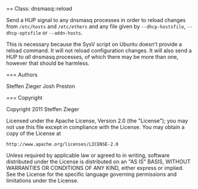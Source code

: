 == Class: dnsmasq::reload

Send a HUP signal to any dnsmasq processes in order to reload changes from
`/etc/hosts` and `/etc/ethers` and any file given by `--dhcp-hostsfile`,
`--dhcp-optsfile` or `--addn-hosts`.

This is necessary because the SysV script on Ubuntu doesn't provide a
reload command. It will not reload configuration changes. It will also
send a HUP to *all* dnsmasq processes, of which there may be more than
one, however that should be harmless.

=== Authors

Steffen Zieger
Josh Preston

=== Copyright

Copyright 2011 Steffen Zieger

Licensed under the Apache License, Version 2.0 (the "License");
you may not use this file except in compliance with the License.
You may obtain a copy of the License at

    http://www.apache.org/licenses/LICENSE-2.0

Unless required by applicable law or agreed to in writing, software
distributed under the License is distributed on an "AS IS" BASIS,
WITHOUT WARRANTIES OR CONDITIONS OF ANY KIND, either express or implied.
See the License for the specific language governing permissions and
limitations under the License.

